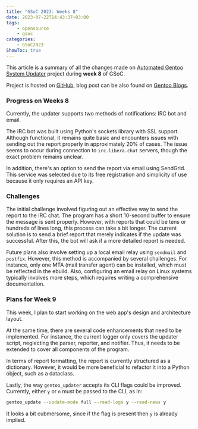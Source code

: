 ```yaml
---
title: "GSoC 2023: Weeks 8"
date: 2023-07-22T14:43:37+03:00
tags:
    - opensource
    - gsoc
categories:
    - GSoC2023
ShowToc: true
---
```


This article is a summary of all the changes made on 
[Automated Gentoo System Updater](https://wiki.gentoo.org/wiki/Google_Summer_of_Code/2023/Ideas/Automated_Gentoo_system_updater) 
project during **week 8** of GSoC.  

Project is hosted on [GitHub](https://github.com/Lab-Brat/gentoo_update), 
blog post can be also found on 
[Gentoo Blogs]().    


### Progress on Weeks 8
Currently, the updater supports two methods of notifications: IRC bot and email.

The IRC bot was built using Python's sockets library with SSL support. 
Although functional, it remains quite basic and encounters issues with sending out 
the report properly in approximately 20% of cases. The issue seems to occur during 
connection to `irc.libera.chat` servers, though the exact problem remains unclear.  

In addition, there's an option to send the report via email using SendGrid. 
This service was selected due to its free registration and simplicity of use because 
it only requires an API key.  


### Challenges
The initial challenge involved figuring out an effective way to send the 
report to the IRC chat. The program has a short 10-second buffer to ensure 
the message is sent properly. However, with reports that could be tens or 
hundreds of lines long, this process can take a bit longer. The current 
solution is to send a brief report that merely indicates if the update was 
successful. After this, the bot will ask if a more detailed report is needed.  

Future plans also involve setting up a local email relay using `sendmail` and `postfix`. 
However, this method is accompanied by several challenges. For instance, only one MTA 
(mail transfer agent) can be installed, which must be reflected in the ebuild. 
Also, configuring an email relay on Linux systems typically involves more steps, 
which requires writing a comprehensive documentation.  


### Plans for Week 9
This week, I plan to start working on the web app's design and architecture layout.

At the same time, there are several code enhancements that need to be implemented. 
For instance, the current logger only covers the updater script, neglecting the parser, 
reporter, and notifier. Thus, it needs to be extended to cover all components of the program.  

In terms of report formatting, the report is currently structured as a dictionary. 
However, it would be more beneficial to refactor it into a Python object, such as a dataclass.  

Lastly, the way `gentoo_updater` accepts its CLI flags could be improved. 
Currently, either `y` or `n` must be passed to the CLI, as in:
```bash
gentoo_update --update-mode full --read-logs y --read-news y
```
  
It looks a bit cubmersome, since if the flag is present then `y` is already implied.  

